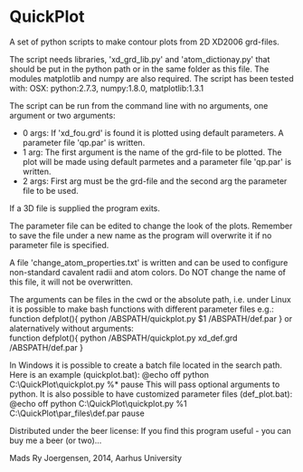 QuickPlot
=========

A set of python scripts to make contour plots from 2D XD2006 grd-files.

The script needs libraries, 'xd_grd_lib.py' and 'atom_dictionay.py' that should
be put in the python path or in the same folder as this file. The modules
matplotlib and numpy are also required.
The script has been tested with:
OSX: python:2.7.3, numpy:1.8.0, matplotlib:1.3.1

The script can be run from the command line with no arguments, one argument or 
two arguments:
- 0 args: If 'xd_fou.grd' is found it is plotted using default parameters. A 
    parameter file 'qp.par' is written.
- 1 arg: The first argument is the name of the grd-file to be plotted. The plot
    will be made using default parmetes and a parameter file 'qp.par' is 
    written.
- 2 args: First arg must be the grd-file and the second arg the parameter file 
    to be used.
    
If a 3D file is supplied the program exits.

The parameter file can be edited to change the look of the plots. Remember to
save the file under a new name as the program will overwrite it if no parameter
file is specified.

A file 'change_atom_properties.txt' is written and can be used to configure 
non-standard cavalent radii and atom colors. Do NOT change the name of this 
file, it will not be overwritten.

The arguments can be files in the cwd or the absolute path, i.e. under Linux 
it is possible to make bash functions with different parameter files e.g.:
	function defplot(){
    		python /ABSPATH/quickplot.py $1 /ABSPATH/def.par
	}
or alaternatively without arguments:   
	function defplot(){
    		python /ABSPATH/quickplot.py xd_def.grd /ABSPATH/def.par
	}

In Windows it is possible to create a batch file located in the search path. Here is an example (quickplot.bat):
	@echo off
	python C:\QuickPlot\quickplot.py %*
	pause
This will pass optional arguments to python. It is also possible to have 
customized parameter files (def_plot.bat):
	@echo off
	python C:\QuickPlot\quickplot.py %1 C:\QuickPlot\par_files\def.par
	pause

Distributed under the beer license: If you find this program useful - you can 
buy me a beer (or two)...

Mads Ry Joergensen, 2014, Aarhus University
